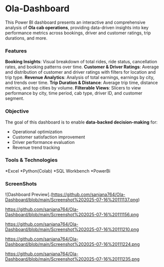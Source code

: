 # Ola-Dashboard
This Power BI dashboard presents an interactive and comprehensive analysis of **Ola cab operations**, providing data-driven insights into key performance metrics across bookings, driver and customer ratings, trip durations, and more.
### Features
**Booking Insights**: Visual breakdown of total rides, ride status, cancellation rates, and booking patterns over time.
**Customer & Driver Ratings**: Average and distribution of customer and driver ratings with filters for location and trip type.
**Revenue Analytics**: Analysis of total earnings, earnings by city, and trends over time.
**Trip Duration & Distance**: Average trip time, distance metrics, and top cities by volume.
**Filterable Views**: Slicers to view performance by city, time period, cab type, driver ID, and customer segment.

### Objective
The goal of this dashboard is to enable **data-backed decision-making** for:
* Operational optimization
* Customer satisfaction improvement
* Driver performance evaluation
* Revenue trend tracking

### Tools & Technologies
*Excel
*Python(Colab)
*SQL Workbench
*PowerBi

### ScreenShots
![Dashboard Preview].(https://github.com/sanjana764/Ola-Dashboard/blob/main/Screenshot%202025-07-16%20111137.png)

https://github.com/sanjana764/Ola-Dashboard/blob/main/Screenshot%202025-07-16%20111156.png

https://github.com/sanjana764/Ola-Dashboard/blob/main/Screenshot%202025-07-16%20111210.png

https://github.com/sanjana764/Ola-Dashboard/blob/main/Screenshot%202025-07-16%20111224.png

https://github.com/sanjana764/Ola-Dashboard/blob/main/Screenshot%202025-07-16%20111235.png
